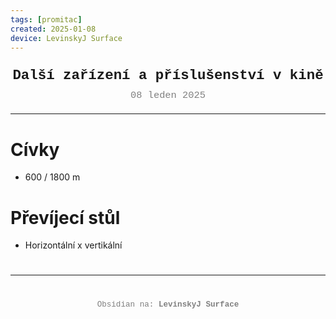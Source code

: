 ```yaml
---
tags: [promitac]
created: 2025-01-08
device: LevinskyJ Surface
---
```

<div style="text-align: center; font-size: 1.6em; font-weight: bold; padding: 10px 0; font-family: Courier New">
  Další zařízení a příslušenství v kině
</div>

<div style="text-align: center; color: gray; font-size: 1.1em; margin-bottom: 20px; font-family: Courier New">  08 leden 2025
</div>

---

# Cívky
- 600 / 1800 m

# Převíjecí stůl
- Horizontální x vertikální

# 

---

<div style="text-align: center; color: gray; font-size: 0.9em; margin-top: 40px; font-family: Courier New">
  Obsidian na: <strong>LevinskyJ Surface</strong>
</div>
